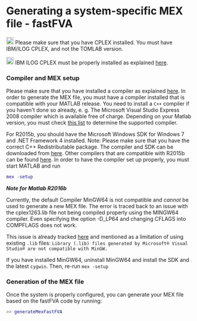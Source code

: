 # Generating a system-specific MEX file - fastFVA

<img src="https://king.nuigalway.ie/cobratoolbox/img/warning.png"
height="20px" alt="warning"> Please make sure that you have CPLEX installed.
You must have IBM/ILOG CPLEX, and not the TOMLAB version.

<img src="https://king.nuigalway.ie/cobratoolbox/img/warning.png"
height="20px" alt="warning"> IBM ILOG CPLEX must be properly installed as
explained [here](https://opencobra.github.io/cobratoolbox/docs/solvers.html).

### Compiler and MEX setup

Please make sure that you have installed a compiler as explained
[here](https://opencobra.github.io/cobratoolbox/docs/compilers.html). In order
to generate the MEX file, you must have a compiler installed that is compatible
with your MATLAB release. You need to install a `C++` compiler if you haven't
done so already, e. g. The Microsoft Visual Studio Express 2008 compiler which
is available free of charge. Depending on your Matlab version, you must check
[this list](http://www.mathworks.com/support/compilers) to determine the
supported compiler.

For R2015b, you should have the Microsoft Windows SDK for Windows 7 and .NET
Framework 4 installed. Note: Please make sure that you have the correct C++
Redistributable package. The compiler and SDK can be downloaded from
[here](https://www.microsoft.com/en-us/download/details.aspx?id=8279). Other
compilers that are compatible with R2015b can be found
[here](http://www.mathworks.com/support/sysreq/files/SystemRequirements-Release2015b_SupportedCompilers.pdf).
In order to have the compiler set up properly, you must start MATLAB and run
```Matlab
mex -setup
```

***Note for Matlab R2016b***

Currently, the default Compiler MinGW64 is not compatible and *cannot* be used
to generate a new MEX file. The error is traced back to an issue with the
cplex1263.lib file not being compiled properly using the MINGW64 compiler. Even
specifying the option -D_LP64 and changing CFLAGS into COMPFLAGS does not work.

This issue is already tracked
[here](https://nl.mathworks.com/help/matlab/matlab_external/install-mingw-support-package.html)
and mentioned as a limitation of using existing `.lib` files: `Library (.lib)
files generated by Microsoft® Visual Studio® are not compatible with MinGW.`

If you have installed MinGW64, uninstall MinGW64 and install the SDK and the
latest `cygwin`. Then, re-run `mex -setup`

### Generation of the MEX file

Once the system is properly configured, you can generate your MEX file based on
the fastFVA code by running:
```Matlab
>> generateMexFastFVA
```
